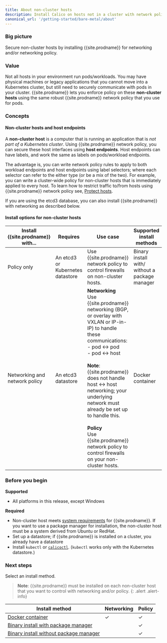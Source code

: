 ```yaml
---
title: About non-cluster hosts
description: Install Calico on hosts not in a cluster with network policy, or networking and network policy.
canonical_url: '/getting-started/bare-metal/about'
---
```


### Big picture

Secure non-cluster hosts by installing {{site.prodname}} for networking and/or networking policy.

### Value

Not all hosts in your environment run pods/workloads. You may have physical machines or legacy applications that you cannot move into a Kubernetes cluster, but still need to securely communicate with pods in your cluster. {{site.prodname}} lets you enforce policy on these **non-cluster hosts** using the same robust {{site.prodname}} network policy that you use for pods.

### Concepts

#### Non-cluster hosts and host endpoints

A **non-cluster host** is a computer that is running an application that is *not part of a Kubernetes cluster*. Using {{site.prodname}} network policy, you can secure these host interfaces using **host endpoints**. Host endpoints can have labels, and work the same as labels on pods/workload endpoints. 

The advantage is, you can write network policy rules to apply to both workload endpoints and host endpoints using label selectors; where each selector can refer to the either type (or be a mix of the two). For example, you can write a cluster-wide policy for non-cluster hosts that is immediately applied to every host. To learn how to restrict traffic to/from hosts using {{site.prodname}} network policy see, [Protect hosts]({{site.baseurl}}/security/protect-hosts). 

If you are using the etcd3 database, you can also install {{site.prodname}} with networking as described below.

#### Install options for non-cluster hosts

| Install {{site.prodname}} with... | Requires                         | Use case                                                     | Supported install methods                      |
| --------------------------------- | -------------------------------- | ------------------------------------------------------------ | ---------------------------------------------- |
| Policy only                       | An etcd3 or Kubernetes datastore | Use {{site.prodname}} network policy to control firewalls on non-cluster hosts. | Binary install with/ without a package manager |
| Networking and network policy     | An etcd3 datastore               | **Networking**<br />Use {{site.prodname}} networking (BGP, or overlay with VXLAN or IP-in-IP) to handle these communications:<br />- pod ↔ pod<br />- pod ↔ host<br /><br />**Note**: {{site.prodname}} does not handle host ↔ host networking; your underlying network must already be set up to handle this. <br /><br />**Policy**<br />Use {{site.prodname}} network policy to control firewalls on your non-cluster hosts. | Docker container                               |

### Before you begin

**Supported**

- All platforms in this release, except Windows  

**Required**

- Non-cluster host meets [system requirements](./requirements) for {{site.prodname}}. If you want to use a package manager for installation, the non-cluster host must be a system derived from Ubuntu or RedHat.
- Set up a datastore; if {{site.prodname}} is installed on a cluster, you already have a datastore
- Install `kubectl` or [`calicoctl`]({{site.baseurl}}/maintenance/clis/calicoctl/). (`kubectl` works only with the Kubernetes datastore.)

### Next steps

Select an install method.

>**Note**: {{site.prodname}} must be installed on each non-cluster host that you want to control with networking and/or policy. 
 {: .alert .alert-info}

| Install method                                               | Networking | Policy |
| ------------------------------------------------------------ | ---------- | ------ |
| [Docker container](./installation/container)                 | ✓          | ✓      |
| [Binary install with package manager](./installation/binary-mgr) |            | ✓      |
| [Binary install without package manager](./installation/binary) |            | ✓      |

